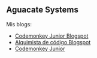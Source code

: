 ## Aguacate Systems



Mis blogs:

* [Codemonkey Junior Blogspot](http://codemonkeyjunior.blogspot.com/)
* [Alquimista de código Blogspot](https://alquimistadecodigo.blogspot.com/)
* [Codemonkey Junior](https://codemonkeyjunior.wordpress.com/)

